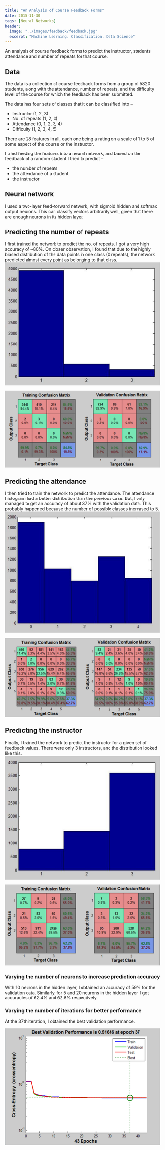```yaml
---
title: "An Analysis of Course Feedback Forms"
date: 2015-11-30
tags: [Neural Networks]
header:
  image: "../images/feedback/feedback.jpg"
  excerpt: "Machine Learning, Classification, Data Science"
---
```

An analysis of course feedback forms to predict the instructor, students attendance and number of repeats for that course.  

## Data

The data is a collection of course feedback forms from a group of 5820 students, along with the attendance, number of repeats, and the difficulty level of the course for which the feedback has been submitted.  

The data has four sets of classes that it can be classified into –

- Instructor (1, 2, 3)
- No. of repeats (1, 2, 3)
- Attendance (0, 1, 2, 3, 4)
- Difficulty (1, 2, 3, 4, 5)

There are 28 features in all, each one being a rating on a scale of 1 to 5 of some aspect of the course or the instructor.  

I tried feeding the features into a neural network, and based on the feedback of a random student I tried to predict –  
- the number of repeats
- the attendance of a student
- the instructor

## Neural network

I used a two-layer feed-forward network, with sigmoid hidden and softmax output neurons. This can classify vectors arbitrarily well, given that there are enough neurons in its hidden layer.  

## Predicting the number of repeats
I first trained the network to predict the no. of repeats. I got a very high accuracy of ~80%. On closer observation, I found that due to the highly biased distribution of the data points in one class (0 repeats), the network predicted almost every point as belonging to that class.
![](/images/feedback/bar-1.PNG)  

![](/images/feedback/mat-1.PNG)

## Predicting the attendance
I then tried to train the network to predict the attendance. The attendance histogram had a better distribution than the previous case. But, I only managed to get an accuracy of about 37% with the validation data. This probably happened because the number of possible classes increased to 5.
![](/images/feedback/bar-2.PNG)  

![](/images/feedback/mat-2.PNG)

## Predicting the instructor
Finally, I trained the network to predict the instructor for a given set of feedback values. There were only 3 instructors, and the distribution looked like this.
![](/images/feedback/bar-3.PNG)  

![](/images/feedback/mat-3.PNG)

### Varying the number of neurons to increase prediction accuracy  
With 10 neurons in the hidden layer, I obtained an accuracy of 59% for the validation data. Similarly, for 5 and 20 neurons in the hidden layer, I got accuracies of 62.4% and 62.8% respectively.

### Varying the number of iterations for better performance
At the 37th iteration, I obtained the best validation performance.  

![](/images/feedback/validation.PNG)
